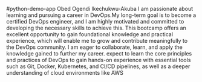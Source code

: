 #python-demo-app
Obed Ogendi Ikechukwu-Akuba 
I am passionate about learning and pursuing a career in DevOps.My long-term goal is to become a certified DevOps engineer, and I am highly motivated and committed to developing the necessary skills to achieve this. This bootcamp offers an excellent opportunity to gain foundational knowledge and practical experience, which will enable me to grow and contribute meaningfully to the DevOps community. I am eager to collaborate, learn, and apply the knowledge gained to further my career.
expect to learn the core principles and practices of DevOps to gain hands-on experience with essential tools such as Git, Docker, Kubernetes, and CI/CD pipelines, as well as a deeper understanding of cloud environments like AWS
